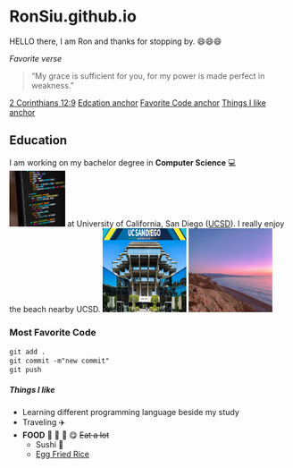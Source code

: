 # RonSiu.github.io
HELLO there, I am Ron and thanks for stopping by. :smile::smile::smile:

*Favorite verse*
>“My grace is sufficient for you, for my power is made perfect in weakness.” 

[2 Corinthians 12:9](https://www.biblegateway.com/passage/?search=2%20Corinthians%2012%3A9&version=NIV)
[Edcation anchor](#Education)
[Favorite Code anchor](#Favorite-Code)
[Things I like anchor](#Things-I-like)

## Education
I am working on my bachelor degree in **Computer Science** :computer: 
<img src="./CS.jpg" width="100px" height="100px">
at University of California, San Diego ([UCSD](https://ucsd.edu/)). 
I really enjoy the beach nearby UCSD. 
<img src="./UCSD.png" width="150px" height="150px">
<img src="./LaJolla.jpg" width="150px" height="150px">

### Most Favorite Code
```
git add .
git commit -m"new commit"
git push
```

##### Things I like
- Learning different programming language beside my study
- Traveling  :airplane:
- **FOOD** :rice: :curry: :bento: :yum: ~~Eat a lot~~
  - Sushi :sushi:
  - [Egg Fried Rice](https://www.youtube.com/watch?v=FrUfwpaNNIM) 
